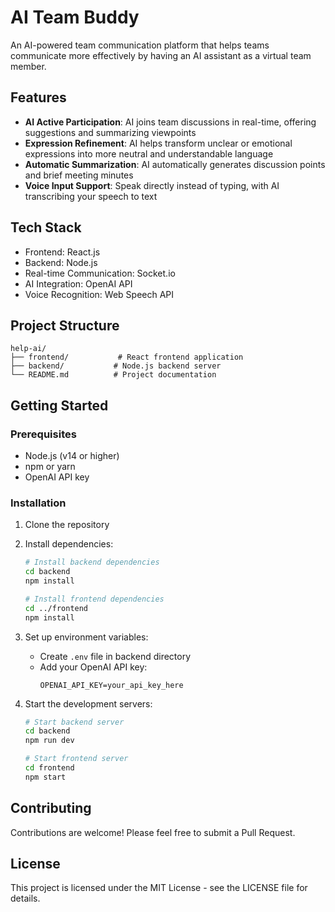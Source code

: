 # AI Team Buddy

An AI-powered team communication platform that helps teams communicate more effectively by having an AI assistant as a virtual team member.

## Features

- **AI Active Participation**: AI joins team discussions in real-time, offering suggestions and summarizing viewpoints
- **Expression Refinement**: AI helps transform unclear or emotional expressions into more neutral and understandable language
- **Automatic Summarization**: AI automatically generates discussion points and brief meeting minutes
- **Voice Input Support**: Speak directly instead of typing, with AI transcribing your speech to text

## Tech Stack

- Frontend: React.js
- Backend: Node.js
- Real-time Communication: Socket.io
- AI Integration: OpenAI API
- Voice Recognition: Web Speech API

## Project Structure

```
help-ai/
├── frontend/           # React frontend application
├── backend/           # Node.js backend server
└── README.md          # Project documentation
```

## Getting Started

### Prerequisites

- Node.js (v14 or higher)
- npm or yarn
- OpenAI API key

### Installation

1. Clone the repository
2. Install dependencies:
   ```bash
   # Install backend dependencies
   cd backend
   npm install

   # Install frontend dependencies
   cd ../frontend
   npm install
   ```

3. Set up environment variables:
   - Create `.env` file in backend directory
   - Add your OpenAI API key:
     ```
     OPENAI_API_KEY=your_api_key_here
     ```

4. Start the development servers:
   ```bash
   # Start backend server
   cd backend
   npm run dev

   # Start frontend server
   cd frontend
   npm start
   ```

## Contributing

Contributions are welcome! Please feel free to submit a Pull Request.

## License

This project is licensed under the MIT License - see the LICENSE file for details. 

